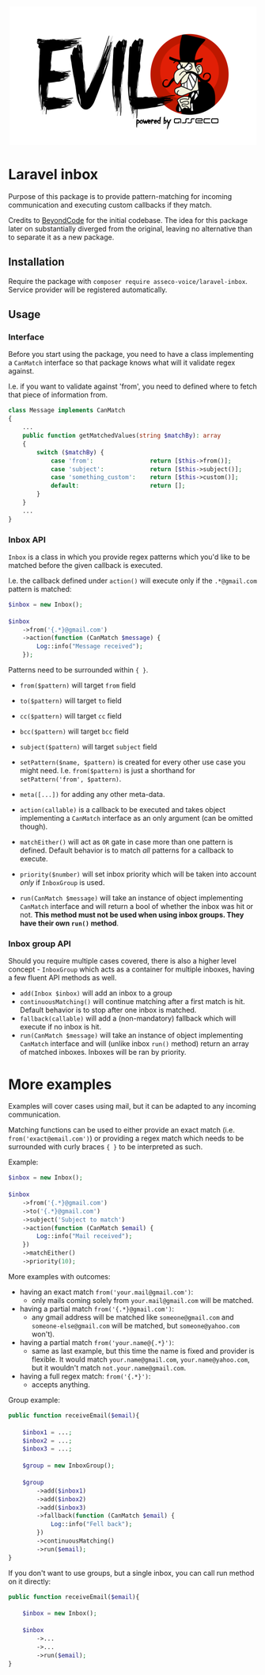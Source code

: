 <p align="center"><a href="https://see.asseco.com" target="_blank"><img src="https://github.com/asseco-voice/art/blob/main/evil_logo.png" width="500"></a></p>

# Laravel inbox

Purpose of this package is to provide pattern-matching for incoming 
communication and executing custom callbacks if they match.

Credits to [BeyondCode](https://github.com/beyondcode/laravel-mailbox) for the
initial codebase. The idea for this package later on substantially diverged 
from the original, leaving no alternative than to separate it as a new package.

## Installation

Require the package with ``composer require asseco-voice/laravel-inbox``.
Service provider will be registered automatically.

## Usage

### Interface

Before you start using the package, you need to have a class implementing a ``CanMatch``
interface so that package knows what will it validate regex against. 

I.e. if you want to validate against 'from', you need to defined where to fetch
that piece of information from.

```php
class Message implements CanMatch
{
    ...
    public function getMatchedValues(string $matchBy): array
    {
        switch ($matchBy) {
            case 'from':                return [$this->from()];
            case 'subject':             return [$this->subject()];
            case 'something_custom':    return [$this->custom()];
            default:                    return [];
        }
    }
    ...
}
```

### Inbox API

``Inbox`` is a class in which you provide regex patterns which you'd like to be 
matched before the given callback is executed. 

I.e. the callback defined under `action()` will execute only if the `.*@gmail.com`
pattern is matched:

```php
$inbox = new Inbox();

$inbox
    ->from('{.*}@gmail.com')
    ->action(function (CanMatch $message) {
        Log::info("Message received");
    });
```

Patterns need to be surrounded within ``{ }``. 
 
- ``from($pattern)`` will target `from` field
- ``to($pattern)`` will target `to` field
- ``cc($pattern)`` will target `cc` field
- ``bcc($pattern)`` will target `bcc` field
- ``subject($pattern)`` will target `subject` field


- ```setPattern($name, $pattern)``` is created for every other use case 
you might need. I.e. ``from($pattern)`` is just a shorthand for 
`setPattern('from', $pattern)`.


- ``meta([...])`` for adding any other meta-data. 


- ``action(callable)`` is a callback to be executed and takes object implementing
a `CanMatch` interface as an only argument (can be omitted though).
 

- ``matchEither()`` will act as `OR` gate in case more than one pattern is defined.
Default behavior is to match *all* patterns for a callback to execute. 


- ``priority($number)`` will set inbox priority which will be taken into account
*only* if ``InboxGroup`` is used. 


- ``run(CanMatch $message)`` will take an instance of object implementing `CanMatch`
interface and will return a bool of whether the inbox was hit or not. **This method
must not be used when using inbox groups. They have their own `run()` method**.

### Inbox group API

Should you require multiple cases covered, there is also a higher level
concept - ``InboxGroup`` which acts as a container for multiple inboxes, 
having a few fluent API methods as well.

- ``add(Inbox $inbox)`` will add an inbox to a group
- ``continuousMatching()`` will continue matching after a first match is hit. Default
behavior is to stop after one inbox is matched. 
- ``fallback(callable)`` will add a (non-mandatory) fallback which will execute if no 
inbox is hit.
- ``run(CanMatch $message)`` will take an instance of object implementing `CanMatch`
interface and will (unlike inbox ``run()`` method) return an array of matched inboxes. 
Inboxes will be ran by priority.

# More examples

Examples will cover cases using mail, but it can be adapted to any incoming
communication.

Matching functions can be used to either provide an exact match (i.e. `from('exact@email.com')`)
or providing a regex match which needs to be surrounded with curly braces ``{ }`` to be interpreted
as such.

Example:
```php
$inbox = new Inbox();

$inbox
    ->from('{.*}@gmail.com')
    ->to('{.*}@gmail.com')
    ->subject('Subject to match')
    ->action(function (CanMatch $email) {
        Log::info("Mail received");
    })
    ->matchEither()
    ->priority(10);
```

More examples with outcomes:
- having an exact match `from('your.mail@gmail.com')`:
  - only mails coming solely from `your.mail@gmail.com` will be matched.
- having a partial match `from('{.*}@gmail.com')`:
  - any gmail address will be matched like `someone@gmail.com` and `someone-else@gmail.com` will be 
  matched, but `someone@yahoo.com` won't).
- having a partial match `from('your.name@{.*}')`:
  - same as last example, but this time the name is fixed and provider is flexible.
   It would match `your.name@gmail.com`, `your.name@yahoo.com`, but it wouldn't match
   ``not.your.name@gmail.com``.
- having a full regex match: `from('{.*}')`:
  - accepts anything.

Group example:
```php
public function receiveEmail($email){

    $inbox1 = ...;
    $inbox2 = ...;
    $inbox3 = ...;

    $group = new InboxGroup(); 
    
    $group
        ->add($inbox1)
        ->add($inbox2)
        ->add($inbox3) 
        ->fallback(function (CanMatch $email) {
            Log::info("Fell back");
        })
        ->continuousMatching()
        ->run($email);
}
```

If you don't want to use groups, but a single inbox, you can call run method on it directly:

```php
public function receiveEmail($email){

    $inbox = new Inbox();
    
    $inbox
        ->...
        ->...
        ->run($email);
}
```
